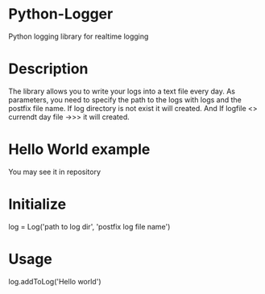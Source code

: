 # Python-Logger
  Python logging library for realtime logging 

# Description 
  The library allows you to write your logs into a text file every day. 
  As parameters, you need to specify the path to the logs with logs and the postfix file name.
  If log directory is not exist it will created. 
  And If logfile <> currendt day file ->>> it will created.

# Hello World example
  You may see it in repository

# Initialize
  log = Log('path to log dir', 'postfix log file name')
  
# Usage
  log.addToLog('Hello world')


